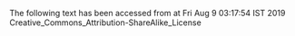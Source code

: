 The following text has been accessed from at Fri Aug 9 03:17:54 IST 2019
Creative_Commons_Attribution-ShareAlike_License
